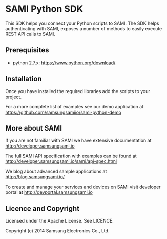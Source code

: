 SAMI Python SDK
================

This SDK helps you connect your Python scripts to SAMI. The SDK helps authenticating with SAMI, exposes a number of methods to easily execute REST API calls to SAMI. 

Prerequisites
-------------

 * python 2.7.x: https://www.python.org/download/


Installation
---------------------

Once you have installed the required libraries add the scripts to your project.

For a more complete list of examples see our demo application at https://github.com/samsungsamiio/sami-python-demo

More about SAMI
---------------

If you are not familiar with SAMI we have extensive documentation at http://developer.samsungsami.io

The full SAMI API specification with examples can be found at http://developer.samsungsami.io/sami/api-spec.html

We blog about advanced sample applications at http://blog.samsungsami.io/

To create and manage your services and devices on SAMI visit developer portal at http://devportal.samsungsami.io

Licence and Copyright
---------------------

Licensed under the Apache License. See LICENCE.

Copyright (c) 2014 Samsung Electronics Co., Ltd.

